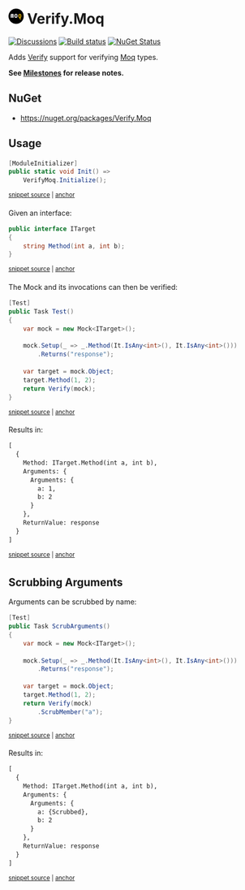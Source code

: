 # <img src="/src/icon.png" height="30px"> Verify.Moq

[![Discussions](https://img.shields.io/badge/Verify-Discussions-yellow?svg=true&label=)](https://github.com/orgs/VerifyTests/discussions)
[![Build status](https://ci.appveyor.com/api/projects/status/07apa0wm0lxulr5o?svg=true)](https://ci.appveyor.com/project/SimonCropp/Verify-Moq)
[![NuGet Status](https://img.shields.io/nuget/v/Verify.Moq.svg)](https://www.nuget.org/packages/Verify.Moq/)

Adds [Verify](https://github.com/VerifyTests/Verify) support for verifying [Moq](https://github.com/moq/moq4) types.

**See [Milestones](../../milestones?state=closed) for release notes.**


## NuGet

 * https://nuget.org/packages/Verify.Moq


## Usage

<!-- snippet: Enable -->
<a id='snippet-Enable'></a>
```cs
[ModuleInitializer]
public static void Init() =>
    VerifyMoq.Initialize();
```
<sup><a href='/src/Tests/ModuleInitializer.cs#L3-L9' title='Snippet source file'>snippet source</a> | <a href='#snippet-Enable' title='Start of snippet'>anchor</a></sup>
<!-- endSnippet -->

Given an interface:

<!-- snippet: ITarget.cs -->
<a id='snippet-ITarget.cs'></a>
```cs
public interface ITarget
{
    string Method(int a, int b);
}
```
<sup><a href='/src/Tests/ITarget.cs#L1-L4' title='Snippet source file'>snippet source</a> | <a href='#snippet-ITarget.cs' title='Start of snippet'>anchor</a></sup>
<!-- endSnippet -->

The Mock and its invocations can then be verified:

<!-- snippet: ReceivedCalls -->
<a id='snippet-ReceivedCalls'></a>
```cs
[Test]
public Task Test()
{
    var mock = new Mock<ITarget>();

    mock.Setup(_ => _.Method(It.IsAny<int>(), It.IsAny<int>()))
        .Returns("response");

    var target = mock.Object;
    target.Method(1, 2);
    return Verify(mock);
}
```
<sup><a href='/src/Tests/Tests.cs#L4-L19' title='Snippet source file'>snippet source</a> | <a href='#snippet-ReceivedCalls' title='Start of snippet'>anchor</a></sup>
<!-- endSnippet -->

Results in:

<!-- snippet: Tests.Test.verified.txt -->
<a id='snippet-Tests.Test.verified.txt'></a>
```txt
[
  {
    Method: ITarget.Method(int a, int b),
    Arguments: {
      Arguments: {
        a: 1,
        b: 2
      }
    },
    ReturnValue: response
  }
]
```
<sup><a href='/src/Tests/Tests.Test.verified.txt#L1-L12' title='Snippet source file'>snippet source</a> | <a href='#snippet-Tests.Test.verified.txt' title='Start of snippet'>anchor</a></sup>
<!-- endSnippet -->


## Scrubbing Arguments

Arguments can be scrubbed by name:

<!-- snippet: ScrubArguments -->
<a id='snippet-ScrubArguments'></a>
```cs
[Test]
public Task ScrubArguments()
{
    var mock = new Mock<ITarget>();

    mock.Setup(_ => _.Method(It.IsAny<int>(), It.IsAny<int>()))
        .Returns("response");

    var target = mock.Object;
    target.Method(1, 2);
    return Verify(mock)
        .ScrubMember("a");
}
```
<sup><a href='/src/Tests/Tests.cs#L21-L37' title='Snippet source file'>snippet source</a> | <a href='#snippet-ScrubArguments' title='Start of snippet'>anchor</a></sup>
<!-- endSnippet -->

Results in:

<!-- snippet: Tests.ScrubArguments.verified.txt -->
<a id='snippet-Tests.ScrubArguments.verified.txt'></a>
```txt
[
  {
    Method: ITarget.Method(int a, int b),
    Arguments: {
      Arguments: {
        a: {Scrubbed},
        b: 2
      }
    },
    ReturnValue: response
  }
]
```
<sup><a href='/src/Tests/Tests.ScrubArguments.verified.txt#L1-L12' title='Snippet source file'>snippet source</a> | <a href='#snippet-Tests.ScrubArguments.verified.txt' title='Start of snippet'>anchor</a></sup>
<!-- endSnippet -->

